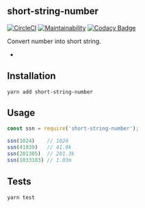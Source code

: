 short-string-number
-

[![CircleCI](https://circleci.com/gh/cn007b/short-string-number.svg?style=svg)](https://circleci.com/gh/cn007b/short-string-number)
[![Maintainability](https://api.codeclimate.com/v1/badges/acb8351b4e4c5b91fea8/maintainability)](https://codeclimate.com/github/cn007b/short-string-number/maintainability)
[![Codacy Badge](https://api.codacy.com/project/badge/Grade/fc344c605a2740fe8e8257fc875e94ca)](https://www.codacy.com/app/cn007b/short-string-number)

Convert number into short string.

-

## Installation

`yarn add short-string-number`

## Usage

````js
const ssn = require('short-string-number');

ssn(1024)    // 1024
ssn(41939)   // 41.9k
ssn(201305)  // 201.3k
ssn(1033183) // 1.03m
````

## Tests

`yarn test`
